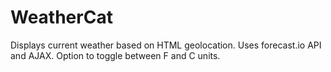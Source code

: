 # WeatherCat
Displays current weather based on HTML geolocation. Uses forecast.io API and AJAX. Option to toggle between F and C units. 
